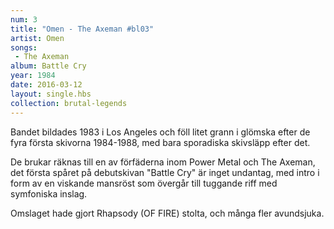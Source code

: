```yaml
---
num: 3
title: "Omen - The Axeman #bl03"
artist: Omen
songs: 
 - The Axeman
album: Battle Cry
year: 1984
date: 2016-03-12
layout: single.hbs
collection: brutal-legends
---
```

Bandet bildades 1983 i Los Angeles och föll litet grann i glömska efter de fyra första skivorna 1984-1988, med bara sporadiska skivsläpp efter det.

De brukar räknas till en av förfäderna inom Power Metal och The Axeman, det första spåret på debutskivan "Battle Cry" är inget undantag, med intro i form av en viskande mansröst som övergår till tuggande riff med symfoniska inslag.

Omslaget hade gjort Rhapsody (OF FIRE) stolta, och många fler avundsjuka.
